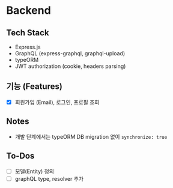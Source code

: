 # Backend

## Tech Stack

- Express.js
- GraphQL (express-graphql, graphql-upload)
- typeORM
- JWT authorization (cookie, headers parsing)

## 기능 (Features)

- [x] 회원가입 (Email), 로그인, 프로필 조회

## Notes

- 개발 단계에서는 typeORM DB migration 없이 `synchronize: true`

## To-Dos

- [ ] 모델(Entity) 정의
- [ ] graphQL type, resolver 추가
